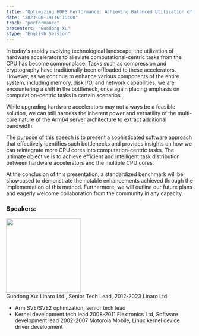 ```yaml
---
title: "Optimizing HDFS Performance: Achieving Balanced Utilization of Hardware Accelerators and Arm64 Multi-Core Capabilities on Kunpeng920"
date: "2023-08-19T16:15:00" 
track: "performance"
presenters: "Guodong Xu"
stype: "English Session"
---
```

In today's rapidly evolving technological landscape, the utilization of hardware accelerators to alleviate computational-centric tasks from the CPU has become commonplace. Tasks such as compression and cryptography have traditionally been offloaded to these accelerators. However, as we continue to enhance various components of the entire system, including memory, disk I/O, and network capabilities, we are encountering a shift in the bottleneck, once again placing emphasis on computation-centric tasks in certain scenarios.

While upgrading hardware accelerators may not always be a feasible solution, we can still harness the inherent power and versatility of the multi-core nature of the Arm64 server architecture to extract additional bandwidth.

The purpose of this speech is to present a sophisticated software approach that effectively identifies such bottlenecks and provides insights on how we can reintegrate more CPU cores into computation-centric tasks. The ultimate objective is to achieve efficient and intelligent task distribution between hardware accelerators and the multiple CPU cores.

At the conclusion of this presentation, a standardized benchmark will be showcased to demonstrate the notable enhancements achieved through the implementation of this method. Furthermore, we will outline our future plans and eagerly welcome collaboration from the community in any capacity.
 ### Speakers: 
 <img src="https://img.bagevent.com/resource/20230617/2215411950.jpg" width="200" /><br>Guodong Xu: Linaro Ltd., Senior Tech Lead, 2012-2023 Linaro Ltd. 
 - Arm SVE/SVE2 optimization, senior tech lead
 - Kernel development tech lead
2008-2011 Flextronics Ltd, Software development lead
2002-2007 Motorola Mobile, Linux kernel device driver development

 <br><br>